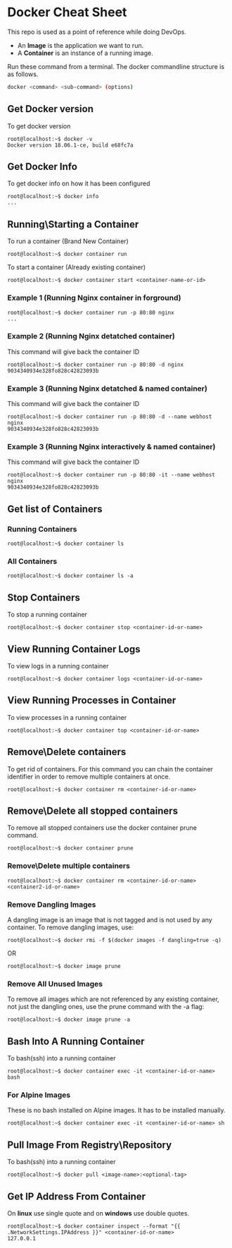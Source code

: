 # Docker Cheat Sheet

This repo is used as a point of reference while doing DevOps.

- An **Image** is the application we want to run.
- A **Container** is an instance of a running image.

Run these command from a terminal. The docker commandline structure is as follows.

```bash
docker <command> <sub-command> (options)
```

## Get Docker version

To get docker version

```console
root@localhost:~$ docker -v
Docker version 18.06.1-ce, build e68fc7a
```

## Get Docker Info

To get docker info on how it has been configured

```console
root@localhost:~$ docker info
...
```

## Running\Starting a Container

To run a container (Brand New Container)

```console
root@localhost:~$ docker container run
```

To start a container (Already existing container)

```console
root@localhost:~$ docker container start <container-name-or-id>
```

### Example 1 (Running Nginx container in forground)

```console
root@localhost:~$ docker container run -p 80:80 nginx
...
```

### Example 2 (Running Nginx detatched container)

This command will give back the container ID

```console
root@localhost:~$ docker container run -p 80:80 -d nginx
9034340934e328fo828c42823093b
```

### Example 3 (Running Nginx detatched & named container)

This command will give back the container ID

```console
root@localhost:~$ docker container run -p 80:80 -d --name webhost nginx
9034340934e328fo828c42823093b
```

### Example 3 (Running Nginx interactively & named container)

This command will give back the container ID

```console
root@localhost:~$ docker container run -p 80:80 -it --name webhost nginx
9034340934e328fo828c42823093b
```

## Get list of Containers

### Running Containers

```console
root@localhost:~$ docker container ls
```

### All Containers

```console
root@localhost:~$ docker container ls -a
```

## Stop Containers

To stop a running container

```console
root@localhost:~$ docker container stop <container-id-or-name>
```

## View Running Container Logs

To view logs in a running container

```console
root@localhost:~$ docker container logs <container-id-or-name>
```

## View Running Processes in Container

To view processes in a running container

```console
root@localhost:~$ docker container top <container-id-or-name>
```

## Remove\Delete containers

To get rid of containers. For this command you can chain the container identifier in order to remove multiple containers at once.

```console
root@localhost:~$ docker container rm <container-id-or-name>
```

## Remove\Delete all stopped containers

To remove all stopped containers use the docker container prune command.

```console
root@localhost:~$ docker container prune
```

### Remove\Delete multiple containers

```console
root@localhost:~$ docker container rm <container-id-or-name> <container2-id-or-name>
```

### Remove Dangling Images

A dangling image is an image that is not tagged and is not used by any container. To remove dangling images, use:

```console
root@localhost:~$ docker rmi -f $(docker images -f dangling=true -q)
```

OR

```console
root@localhost:~$ docker image prune
```

### Remove All Unused Images

To remove all images which are not referenced by any existing container, not just the dangling ones, use the prune command with the -a flag:

```console
root@localhost:~$ docker image prune -a
```

## Bash Into A Running Container

To bash(ssh) into a running container

```console
root@localhost:~$ docker container exec -it <container-id-or-name> bash
```

### For Alpine Images

These is no bash installed on Alpine images. It has to be installed manually.

```console
root@localhost:~$ docker container exec -it <container-id-or-name> sh
```

## Pull Image From Registry\Repository

To bash(ssh) into a running container

```console
root@localhost:~$ docker pull <image-name>:<optional-tag>
```

## Get IP Address From Container

On **linux** use single quote and on **windows** use double quotes.

```console
root@localhost:~$ docker container inspect --format "{{ .NetworkSettings.IPAddress }}" <container-id-or-name>
127.0.0.1
```
